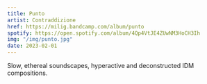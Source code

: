 ```yaml
---
title: Punto
artist: Contraddizione
href: https://milig.bandcamp.com/album/punto
spotify: https://open.spotify.com/album/4Qp4VtJE4ZUwNM3HoCH3Ih
img: "/img/punto.jpg"
date: 2023-02-01
---
```


Slow, ethereal soundscapes, hyperactive and deconstructed IDM
compositions.


